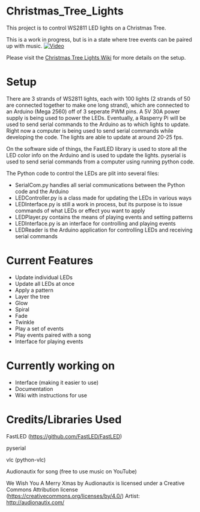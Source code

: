 # Christmas_Tree_Lights
This project is to control WS2811 LED lights on a Christmas Tree.

This is a work in progress, but is in a state where tree events can be paired up with music.
[![Video](https://i.ytimg.com/vi/DiNhDXpTWDw/hqdefault.jpg?sqp=-oaymwEjCPYBEIoBSFryq4qpAxUIARUAAAAAGAElAADIQj0AgKJDeAE=&rs=AOn4CLDUJtWhysvL5qJiwSRvviOEOSzPIQ)](https://www.youtube.com/watch?v=DiNhDXpTWDw)

Please visit the [Christmas Tree Lights Wiki](https://github.com/asellis/Christmas_Tree_Lights/wiki) for more details on the setup.

# Setup
There are 3 strands of WS2811 lights, each with 100 lights (2 strands of 50 are connected together to make one long strand), which are connected to an Arduino (Mega 2560) off of 3 seperate PWM pins.  A 5V 30A power supply is being used to power the LEDs.  Eventually, a Rasperry Pi will be used to send serial commands to the Arduino as to which lights to update.  Right now a computer is being used to send serial commands while developing the code.  The lights are able to update at around 20-25 fps.

On the software side of things, the FastLED library is used to store all the LED color info on the Arduino and is used to update the lights.  pyserial is used to send serial commands from a computer using running python code.

The Python code to control the LEDs are plit into several files:
- SerialCom.py handles all serial communications between the Python code and the Arduino
- LEDController.py is a class made for updating the LEDs in various ways
- LEDInterface.py is still a work in process, but its purpose is to issue commands of what LEDs or effect you want to apply
- LEDPlayer.py contains the means of playing events and setting patterns
- LEDInterface.py is an interface for controlling and playing events
- LEDReader is the Arduino application for controlling LEDs and receiving serial commands

# Current Features
- Update individual LEDs
- Update all LEDs at once
- Apply a pattern
- Layer the tree
- Glow
- Spiral
- Fade
- Twinkle
- Play a set of events
- Play events paired with a song
- Interface for playing events

# Currently working on
- Interface (making it easier to use)
- Documentation
- Wiki with instructions for use

# Credits/Libraries Used
FastLED (https://github.com/FastLED/FastLED)

pyserial

vlc (python-vlc)

Audionautix for song (free to use music on YouTube)

We Wish You A Merry Xmas by Audionautix is licensed under a Creative Commons Attribution license (https://creativecommons.org/licenses/by/4.0/)
Artist: http://audionautix.com/ 